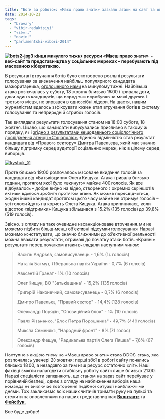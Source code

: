 ```yaml
---
title: "Боти за роботою: «Маєш право знати» зазнало атаки на сайт та опитування ВКонтакте"
date: 2014-10-21
tags: 
  - "brovary"
  - "vibir-redaktsiyi"
  - "vibori"
  - "novini"
  - "parlamentski-vibori-2014"
---
```


**[![bots2-jpg](https://mpz.brovary.org/wp-content/uploads/2014/10/bots2-jpg.jpg)](https://mpz.brovary.org/wp-content/uploads/2014/10/bots2-jpg.jpg)З кінця минулого тижня ресурси «Маєш право знати»  - веб-сайт та представництва у соціальних мережах – перебувають під масованою кібератакою.**

В результаті втручання ботів було спотворено реальні результати голосування за визначення найбільш популярного кандидата мажоритарника, [оголошеного нами](https://mpz.brovary.org/kogo-pidtrimuye-internet-peredviborche-onlayn-opituvannya-vid-mpz/) на минулому тижні. Найбільша атака розпочалась у суботу, 18 жовтня близько 19:00 і тривала доти, доки один з кандидатів, що перед тим перебував на межі другого і третього місця, не вирвався в одноосібні лідери. На щастя, нашим журналістам вдалось зафіксувати кожен етап втручання ботів в систему голосування та неприродній стрибок голосів.

Так виглядали результати голосування станом на 18:00 суботи, 18 жовтня. Цікаво, що кандидати вибудувались приблизно в такому ж порядку, як і [згідно з результатами нещодавнього соціологічного дослідження агенції «Соціополіс».](https://mpz.brovary.org/sotsiopolis-elektoralna-situatsiya-u-viborchomu-okruzi-97-na-pochatku-zhovtnya-2014-roku/) Єдиною відмінністю став результат кандидата від «Правого сектору» Дмитра Павельєва, який має значно більшу підтримку серед аудиторії соціальних мереж, ніж в цілому серед виборців.

[![kyshuk_01](https://mpz.brovary.org/wp-content/uploads/2014/10/kyshuk_01.jpg)](https://mpz.brovary.org/wp-content/uploads/2014/10/kyshuk_01.jpg)

Проте близько 19:00 розпочалось масоване вкидання голосів за кандидата від «Батьківщини» Олега Кищука. Атака тривала близько години, протягом якої було «вкинуто» майже 400 голосів. Як все відбувалось – добре видно на відео, створеного з окремих скріншотів які нам вдалося зробити протягом атаки. Як можна пересвідчитись, жоден інший кандидат протягом цього часу майже не отримує голосів – усі голоси йдуть на користь Олега Кищука. Атака припинилась, коли відсоток «підтримки» Кищука збільшився з 15.2% (135 голосів) до 39,8% (519 голосів).

Звісно, з огляду на таке очевидне несанкціоноване втручання, ми не можемо підбити більш-менш об’єктивні підсумки голосування. Наразі можемо констатувати, що значно ближчими до об’єктивної реальності можна вважати результати, отримані до початку атаки ботів. «Крайні» результати перед початком атаки виглядали наступним чином:

> Василь Андрєєв, самовисуванець - 1,6% (14 голосів)
> 
> Наталія Багмут, Ліберальна партія України - 0,7% (6 голосів)
> 
> Авксентій Гранат - 1% (10 голосів)
> 
> Олег Кищук, ВО "Батьківщина" - 15,2% (135 голосів)
> 
> Григорій Наконечний, самовисуванець - 0,7% (6 голосів)
> 
> Дмитро Павельєв, "Правий сектор" - 14,4% (128 голосів)
> 
> Олександр Порядін, "Опозиційний блок" - 1% (10 голосів)
> 
> Павло Різаненко, "Блок Петра Порошенка" - 49,7% (440 голосів)
> 
> Микола Семеняка, "Народний фронт" - 8% (71 голос)
> 
> Олександр Фещун, "Радикальна партія Олега Ляшка" - 7,6% (67 голосів)

Наступною акцією тиску на «Маєш право знати» стала DDOS-атака, яка розпочалась увечері 20 жовтня: перші збої в роботі сайту почались близько 18:00, а незадовго за тим наш ресурс остаточно «ліг». Наші фахівці змогли налагодити стабільну роботу сайти лише близько 21:00. Наразі спеціалісти запевняють, що станом на зараз сайт перебуває у порівняній безпеці, однак з огляду на наближення виборів наша команда не виключає повторення подібної ситуації найближчими днями. Тож закликаємо всіх наших читачів тримати руку на пульсі та стежити за оновленнями на наших представництвах [**Вконтакте**](https://vk.com/pravo.znaty.brovary) та [**Фейсбук.**](https://www.facebook.com/pravo.znaty.brovary?ref=bookmarks)

Все буде добре!
